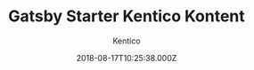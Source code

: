 ---
title: Gatsby Starter Kentico Kontent
github: https://github.com/Kentico/gatsby-starter-kontent
demo: https://gatsby-starter-kontent.netlify.app
author: Kentico
ssg:
  - Gatsby
cms:
  - Kontent
date: 2018-08-17T10:25:38.000Z
description: Gatsby starter site with Kentico Kontent.
draft: true
publish_date: '2018-08-17T10:25:38Z'
update_date: '2022-03-09T15:47:46Z'
github_star: 16
github_fork: 23
---